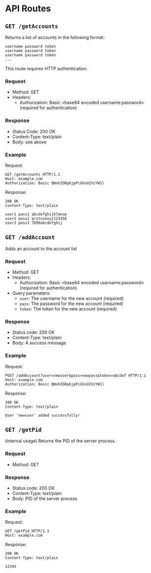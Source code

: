 # API Routes
## `GET /getAccounts`
Returns a list of accounts in the following format:
```
username password token
username password token
username password token
...
```
This route requires HTTP authentication.

### Request
- Method: GET
- Headers:
  - Authorization: Basic \<base64 encoded username:password> (required for authentication)

### Response
- Status Code: 200 OK
- Content-Type: text/plain
- Body: see above

### Example
Request:
```
GET /getAccounts HTTP/1.1
Host: example.com
Authorization: Basic QWxhZGRpbjpPcGVuU2VzYW1l
```
Response:
```
200 OK
Content-Type: text/plain

user1 pass1 abcdefghijklmnop
user2 pass2 qrstuvwxyz123456
user3 pass3 7890abcdefghij
```


## `GET /addAccount`
Adds an account to the account list

### Request
- Method: GET
- Headers:
  - Authorization: Basic \<base64 encoded username:password> (required for authentication)
- Query parameters:
  - `user`: The username for the new account (required)
  - `pass`: The password for the new account (required)
  - `token`: The token for the new account (required)

### Response
- Status code: 200 OK
- Content-Type: text/plain
- Body: A success message

### Example
Request:
```
POST /addAccount?user=newuser&pass=newpass&token=abcdef HTTP/1.1
Host: example.com
Authorization: Basic QWxhZGRpbjpPcGVuU2VzYW1l
```
Response:
```
200 OK
Content-Type: text/plain

User 'newuser' added successfully!
```

## `GET /getPid`
(internal usage) Returns the PID of the server process.

### Request
- Method: GET

### Response
- Status code: 200 OK
- Content-Type: text/plain
- Body: PID of the server process

### Example
Request:
```
GET /getPid HTTP/1.1
Host: example.com
```
Response:
```
200 OK
Content-Type: text/plain

12345
```

